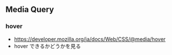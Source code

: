 ## Media Query
### hover
- https://developer.mozilla.org/ja/docs/Web/CSS/@media/hover
- hover できるかどうかを見る

